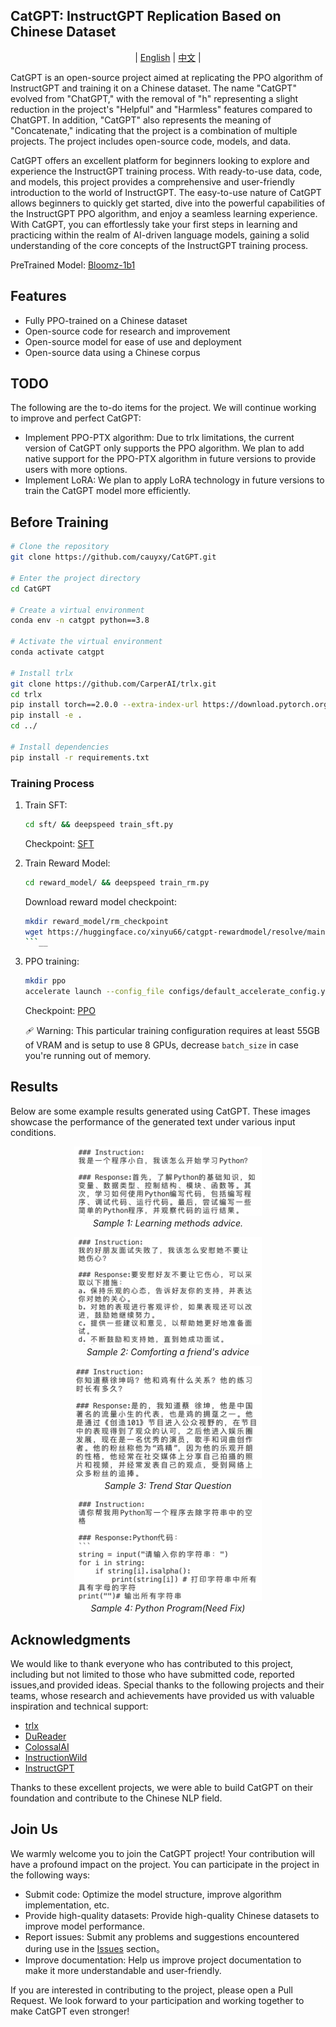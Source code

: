 ## CatGPT: InstructGPT Replication Based on Chinese Dataset
<div id="top" align="center">

   | [English](README.md) | [中文](README-zh.md) |
</div>

CatGPT is an open-source project aimed at replicating the PPO algorithm of InstructGPT and training it on a Chinese dataset. The name "CatGPT" evolved from "ChatGPT," with the removal of "h" representing a slight reduction in the project's "Helpful" and "Harmless" features compared to ChatGPT. In addition, "CatGPT" also represents the meaning of "Concatenate," indicating that the project is a combination of multiple projects. The project includes open-source code, models, and data.

CatGPT offers an excellent platform for beginners looking to explore and experience the InstructGPT training process. With ready-to-use data, code, and models, this project provides a comprehensive and user-friendly introduction to the world of InstructGPT. The easy-to-use nature of CatGPT allows beginners to quickly get started, dive into the powerful capabilities of the InstructGPT PPO algorithm, and enjoy a seamless learning experience. With CatGPT, you can effortlessly take your first steps in learning and practicing within the realm of AI-driven language models, gaining a solid understanding of the core concepts of the InstructGPT training process.

PreTrained Model: [Bloomz-1b1](https://huggingface.co/bigscience/bloomz-1b1)

## Features
- Fully PPO-trained on a Chinese dataset
- Open-source code for research and improvement
- Open-source model for ease of use and deployment
- Open-source data using a Chinese corpus

## TODO

The following are the to-do items for the project. We will continue working to improve and perfect CatGPT:

- Implement PPO-PTX algorithm: Due to trlx limitations, the current version of CatGPT only supports the PPO algorithm. We plan to add native support for the PPO-PTX algorithm in future versions to provide users with more options.
- Implement LoRA: We plan to apply LoRA technology in future versions to train the CatGPT model more efficiently.


## Before Training

```bash
# Clone the repository
git clone https://github.com/cauyxy/CatGPT.git

# Enter the project directory
cd CatGPT

# Create a virtual environment
conda env -n catgpt python==3.8

# Activate the virtual environment
conda activate catgpt

# Install trlx
git clone https://github.com/CarperAI/trlx.git
cd trlx
pip install torch==2.0.0 --extra-index-url https://download.pytorch.org/whl/cu116 # for cuda
pip install -e .
cd ../

# Install dependencies
pip install -r requirements.txt
```

### Training Process

1. Train SFT:
    ```bash
    cd sft/ && deepspeed train_sft.py
    ```
    Checkpoint: [SFT](https://huggingface.co/xinyu66/catgpt-sft)

2. Train Reward Model:
    ```bash
    cd reward_model/ && deepspeed train_rm.py
    ```
    Download reward model checkpoint:
    ```bash
    mkdir reward_model/rm_checkpoint
    wget https://huggingface.co/xinyu66/catgpt-rewardmodel/resolve/main/pytorch_model.bin -O reward_model/rm_checkpoint/pytorch_model.bin
    ```__

3. PPO training:
    ```bash
    mkdir ppo
    accelerate launch --config_file configs/default_accelerate_config.yaml trlx_ppo.py
    ```
    Checkpoint: [PPO](https://huggingface.co/xinyu66/catgpt-ppo)

    🩹 Warning: This particular training configuration requires at least 55GB of VRAM and is setup to use 8 GPUs, decrease `batch_size` in case you're running out of memory.


## Results

Below are some example results generated using CatGPT. These images showcase the performance of the generated text under various input conditions.

<p align="center">
  <img src="images/sample1.jpeg" alt="Sample 1" width="300" /><br>
  <em>Sample 1: Learning methods advice.</em>
</p>

<p align="center">
  <img src="images/sample2.jpeg" alt="Sample 2" width="300" /><br>
  <em>Sample 2: Comforting a friend's advice</em>
</p>

<p align="center">
  <img src="images/sample3.jpeg" alt="Sample 3" width="300" /><br>
  <em>Sample 3: Trend Star Question</em>
</p>

<p align="center">
  <img src="images/sample4.jpeg" alt="Sample 3" width="300" /><br>
  <em>Sample 4: Python Program(Need Fix)</em>
</p>

## Acknowledgments

We would like to thank everyone who has contributed to this project, including but not limited to those who have submitted code, reported issues,and provided ideas. Special thanks to the following projects and their teams, whose research and achievements have provided us with valuable inspiration and technical support:

- [trlx](https://github.com/CarperAI/trlx)
- [DuReader](https://github.com/baidu/DuReader.git)
- [ColossalAI](https://github.com/hpcaitech/ColossalAI.git)
- [InstructionWild](https://github.com/XueFuzhao/InstructionWild.git)
- [InstructGPT](https://arxiv.org/abs/2203.02155) 

Thanks to these excellent projects, we were able to build CatGPT on their foundation and contribute to the Chinese NLP field.

## Join Us

We warmly welcome you to join the CatGPT project! Your contribution will have a profound impact on the project. You can participate in the project in the following ways:

- Submit code: Optimize the model structure, improve algorithm implementation, etc.
- Provide high-quality datasets: Provide high-quality Chinese datasets to improve model performance.
- Report issues: Submit any problems and suggestions encountered during use in the  [Issues](https://github.com/cauyxy/CatGPT/issues) section。
- Improve documentation: Help us improve project documentation to make it more understandable and user-friendly.

If you are interested in contributing to the project, please open a Pull Request. We look forward to your participation and working together to make CatGPT even stronger!
